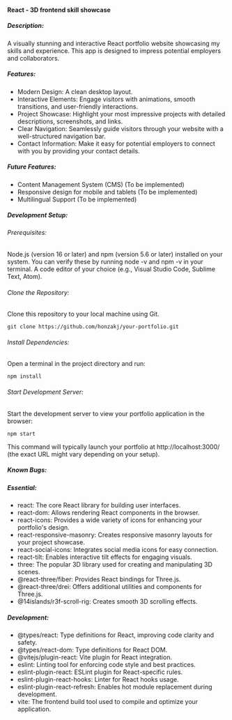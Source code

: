 #### React - 3D frontend skill showcase
##### Description:
A visually stunning and interactive React portfolio website showcasing my skills and experience. This app is designed to impress potential employers and collaborators.

##### Features:
- Modern Design: A clean desktop layout.
- Interactive Elements: Engage visitors with animations, smooth transitions, and user-friendly interactions.
- Project Showcase: Highlight your most impressive projects with detailed descriptions, screenshots, and links.
- Clear Navigation: Seamlessly guide visitors through your website with a well-structured navigation bar.
- Contact Information: Make it easy for potential employers to connect with you by providing your contact details. 

##### Future Features:
- Content Management System (CMS) (To be implemented)
- Responsive design for mobile and tablets (To be implemented)
- Multilingual Support (To be implemented)

##### Development Setup:

###### Prerequisites:
Node.js (version 16 or later) and npm (version 5.6 or later) installed on your system. You can verify these by running node -v and npm -v in your terminal.
A code editor of your choice (e.g., Visual Studio Code, Sublime Text, Atom).


###### Clone the Repository:

Clone this repository to your local machine using Git.
```
git clone https://github.com/honzakj/your-portfolio.git
```

###### Install Dependencies:
Open a terminal in the project directory and run:
```
npm install
```

###### Start Development Server:
Start the development server to view your portfolio application in the browser:
```
npm start
```
This command will typically launch your portfolio at http://localhost:3000/ (the exact URL might vary depending on your setup).


##### Known Bugs:


##### Essential:
- react: The core React library for building user interfaces.
- react-dom: Allows rendering React components in the browser.
- react-icons: Provides a wide variety of icons for enhancing your portfolio's design.
- react-responsive-masonry: Creates responsive masonry layouts for your project showcase.
- react-social-icons: Integrates social media icons for easy connection.
- react-tilt: Enables interactive tilt effects for engaging visuals.
- three: The popular 3D library used for creating and manipulating 3D scenes.
- @react-three/fiber: Provides React bindings for Three.js. 
- @react-three/drei: Offers additional utilities and components for Three.js.
- @14islands/r3f-scroll-rig: Creates smooth 3D scrolling effects. 


##### Development:
- @types/react: Type definitions for React, improving code clarity and safety.
- @types/react-dom: Type definitions for React DOM.
- @vitejs/plugin-react: Vite plugin for React integration.
- eslint: Linting tool for enforcing code style and best practices.
- eslint-plugin-react: ESLint plugin for React-specific rules.
- eslint-plugin-react-hooks: Linter for React hooks usage.
- eslint-plugin-react-refresh: Enables hot module replacement during development.
- vite: The frontend build tool used to compile and optimize your application.